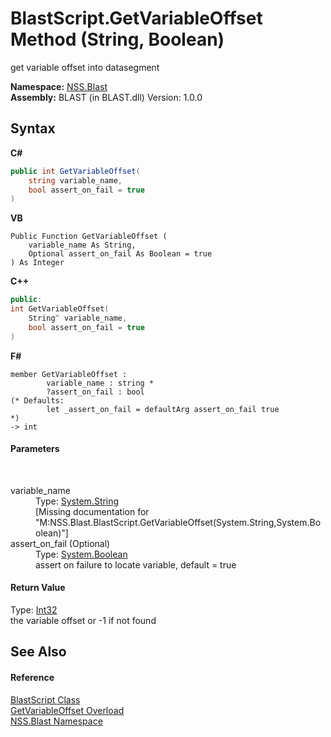 # BlastScript.GetVariableOffset Method (String, Boolean)
 

get variable offset into datasegment

**Namespace:**&nbsp;<a href="88b55311-4a89-0894-e27a-e157e443c7f7">NSS.Blast</a><br />**Assembly:**&nbsp;BLAST (in BLAST.dll) Version: 1.0.0

## Syntax

**C#**<br />
``` C#
public int GetVariableOffset(
	string variable_name,
	bool assert_on_fail = true
)
```

**VB**<br />
``` VB
Public Function GetVariableOffset ( 
	variable_name As String,
	Optional assert_on_fail As Boolean = true
) As Integer
```

**C++**<br />
``` C++
public:
int GetVariableOffset(
	String^ variable_name, 
	bool assert_on_fail = true
)
```

**F#**<br />
``` F#
member GetVariableOffset : 
        variable_name : string * 
        ?assert_on_fail : bool 
(* Defaults:
        let _assert_on_fail = defaultArg assert_on_fail true
*)
-> int 

```


#### Parameters
&nbsp;<dl><dt>variable_name</dt><dd>Type: <a href="https://docs.microsoft.com/dotnet/api/system.string" target="_blank" rel="noopener noreferrer">System.String</a><br />\[Missing <param name="variable_name"/> documentation for "M:NSS.Blast.BlastScript.GetVariableOffset(System.String,System.Boolean)"\]</dd><dt>assert_on_fail (Optional)</dt><dd>Type: <a href="https://docs.microsoft.com/dotnet/api/system.boolean" target="_blank" rel="noopener noreferrer">System.Boolean</a><br />assert on failure to locate variable, default = true</dd></dl>

#### Return Value
Type: <a href="https://docs.microsoft.com/dotnet/api/system.int32" target="_blank" rel="noopener noreferrer">Int32</a><br />the variable offset or -1 if not found

## See Also


#### Reference
<a href="701ebde6-515e-1fd5-a11a-526716112a12">BlastScript Class</a><br /><a href="a72bef2a-7370-f7ec-c765-552bc271d693">GetVariableOffset Overload</a><br /><a href="88b55311-4a89-0894-e27a-e157e443c7f7">NSS.Blast Namespace</a><br />